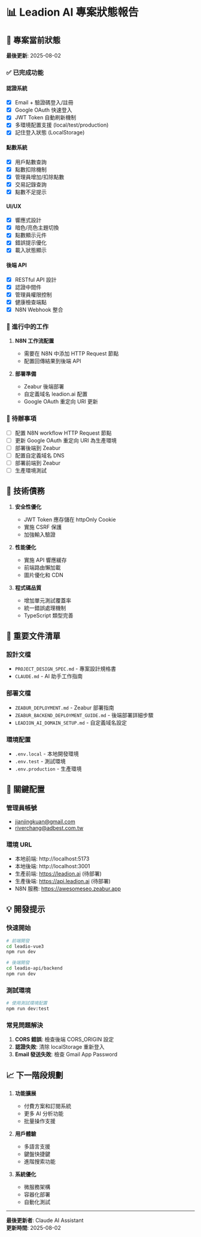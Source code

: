 # 📊 Leadion AI 專案狀態報告

## 🏁 專案當前狀態

**最後更新**: 2025-08-02

### ✅ 已完成功能

#### 認證系統
- [x] Email + 驗證碼登入/註冊
- [x] Google OAuth 快速登入
- [x] JWT Token 自動刷新機制
- [x] 多環境配置支援 (local/test/production)
- [x] 記住登入狀態 (LocalStorage)

#### 點數系統
- [x] 用戶點數查詢
- [x] 點數扣除機制
- [x] 管理員增加/扣除點數
- [x] 交易記錄查詢
- [x] 點數不足提示

#### UI/UX
- [x] 響應式設計
- [x] 暗色/亮色主題切換
- [x] 點數顯示元件
- [x] 錯誤提示優化
- [x] 載入狀態顯示

#### 後端 API
- [x] RESTful API 設計
- [x] 認證中間件
- [x] 管理員權限控制
- [x] 健康檢查端點
- [x] N8N Webhook 整合

### 🚧 進行中的工作

1. **N8N 工作流配置**
   - 需要在 N8N 中添加 HTTP Request 節點
   - 配置回傳結果到後端 API

2. **部署準備**
   - Zeabur 後端部署
   - 自定義域名 leadion.ai 配置
   - Google OAuth 重定向 URI 更新

### 📝 待辦事項

- [ ] 配置 N8N workflow HTTP Request 節點
- [ ] 更新 Google OAuth 重定向 URI 為生產環境
- [ ] 部署後端到 Zeabur
- [ ] 配置自定義域名 DNS
- [ ] 部署前端到 Zeabur
- [ ] 生產環境測試

## 🔧 技術債務

1. **安全性優化**
   - JWT Token 應存儲在 httpOnly Cookie
   - 實施 CSRF 保護
   - 加強輸入驗證

2. **性能優化**
   - 實施 API 響應緩存
   - 前端路由懶加載
   - 圖片優化和 CDN

3. **程式碼品質**
   - 增加單元測試覆蓋率
   - 統一錯誤處理機制
   - TypeScript 類型完善

## 📂 重要文件清單

### 設計文檔
- `PROJECT_DESIGN_SPEC.md` - 專案設計規格書
- `CLAUDE.md` - AI 助手工作指南

### 部署文檔
- `ZEABUR_DEPLOYMENT.md` - Zeabur 部署指南
- `ZEABUR_BACKEND_DEPLOYMENT_GUIDE.md` - 後端部署詳細步驟
- `LEADION_AI_DOMAIN_SETUP.md` - 自定義域名設定

### 環境配置
- `.env.local` - 本地開發環境
- `.env.test` - 測試環境
- `.env.production` - 生產環境

## 🔑 關鍵配置

### 管理員帳號
- jianjingkuan@gmail.com
- riverchang@adbest.com.tw

### 環境 URL
- 本地前端: http://localhost:5173
- 本地後端: http://localhost:3001
- 生產前端: https://leadion.ai (待部署)
- 生產後端: https://api.leadion.ai (待部署)
- N8N 服務: https://awesomeseo.zeabur.app

## 💡 開發提示

### 快速開始
```bash
# 前端開發
cd leadio-vue3
npm run dev

# 後端開發
cd leadio-api/backend
npm run dev
```

### 測試環境
```bash
# 使用測試環境配置
npm run dev:test
```

### 常見問題解決
1. **CORS 錯誤**: 檢查後端 CORS_ORIGIN 設定
2. **認證失敗**: 清除 localStorage 重新登入
3. **Email 發送失敗**: 檢查 Gmail App Password

## 📈 下一階段規劃

1. **功能擴展**
   - 付費方案和訂閱系統
   - 更多 AI 分析功能
   - 批量操作支援

2. **用戶體驗**
   - 多語言支援
   - 鍵盤快捷鍵
   - 進階搜索功能

3. **系統優化**
   - 微服務架構
   - 容器化部署
   - 自動化測試

---

**最後更新者**: Claude AI Assistant  
**更新時間**: 2025-08-02